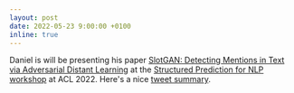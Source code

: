 ```yaml
---
layout: post
date: 2022-05-23 9:00:00 +0100
inline: true
---
```


Daniel is will be presenting his paper [SlotGAN: Detecting Mentions in Text via Adversarial Distant Learning](https://aclanthology.org/2022.spnlp-1.4/) at the [Structured Prediction for NLP workshop](http://structuredprediction.github.io/SPNLP22) at ACL 2022. Here's a nice [tweet summary](https://mobile.twitter.com/danieldazac/status/1528719907826933767).